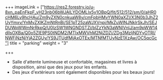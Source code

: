 +++
imageLink = ["https://res2.forestry.io/u-8xn_paEnFkpF_yH23nb06bWJAlLYDOMLIx5y1OBpQ/fit/512/512/sm/0/aHR0cHM6Ly9hcHAu/Zm9yZXN0cnkuaW8v/cmFpbHMvYWN0aXZl/X3N0b3JhZ2UvYmxv/YnMvZXlKZmNtRnBi/SE1pT25zaWJXVnpj/MkZuWlNJNklrSkJh/SEJDUWpWWmNrRkpQ/U0lzSW1WNGNDSTZi/blZzYkN3aWNIVnlJ/am9pWW14dllsOXBa/Q0o5ZlE9PS0tNDM2/MTIxMWVhM2NjZDZj/ZDg3MzljNDYyOTRl/NWFiNzNiYjA2ZGUy/YS9JTUdfMjAxOTEx/MTNfMTUyNzE1XzAw/OC5qcGc"]
title = "parking"
weight = "3"

+++
* Salle d'attente lumineuse et confortable, magasines et livres à disposition, ainsi que des jeux pour les enfants.
* Des jeux d'extérieurs sont également disponibles pour les beaux jours!